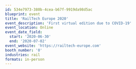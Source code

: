 ```yaml
---
id: 534e7973-380b-4cea-b67f-9919da98d5ac
blueprint: event
title: 'RailTech Europe 2020'
event_description: 'First virtual edition due to COVID-19'
event_location: Online
event_date_field:
  start: '2020-06-30'
  end: '2020-07-02'
event_website: 'https://railtech-europe.com'
booth_number: '0'
industries: rail
formats: in-person
---
```

